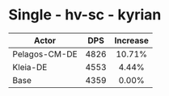 # Single - hv-sc - kyrian
| Actor | DPS | Increase |
|---|:---:|:---:|
|Pelagos-CM-DE|4826|10.71%|
|Kleia-DE|4553|4.44%|
|Base|4359|0.00%|
